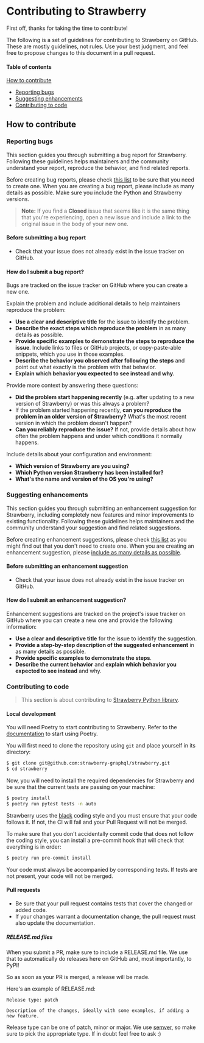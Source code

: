 # Contributing to Strawberry

First off, thanks for taking the time to contribute!

The following is a set of guidelines for contributing to Strawberry on GitHub.
These are mostly guidelines, not rules. Use your best judgment, and feel free
to propose changes to this document in a pull request.

#### Table of contents

[How to contribute](#how-to-contribute)

- [Reporting bugs](#reporting-bugs)
- [Suggesting enhancements](#suggesting-enhancements)
- [Contributing to code](#contributing-to-code)

## How to contribute

### Reporting bugs

This section guides you through submitting a bug report for Strawberry.
Following these guidelines helps maintainers and the community understand your report, reproduce the behavior, and find related reports.

Before creating bug reports, please check
[this list](#before-submitting-a-bug-report) to be sure that you need to create
one. When you are creating a bug report, please include as many details as
possible. Make sure you include the Python and Strawberry versions.

> **Note:** If you find a **Closed** issue that seems like it is the same thing
> that you're experiencing, open a new issue and include a link to the original
> issue in the body of your new one.

#### Before submitting a bug report

- Check that your issue does not already exist in the issue tracker on GitHub.

#### How do I submit a bug report?

Bugs are tracked on the issue tracker on GitHub where you can create a new one.

Explain the problem and include additional details to help maintainers reproduce
the problem:

- **Use a clear and descriptive title** for the issue to identify the problem.
- **Describe the exact steps which reproduce the problem** in as many details as
  possible.
- **Provide specific examples to demonstrate the steps to reproduce the issue**.
  Include links to files or GitHub projects, or copy-paste-able snippets, which you use in those examples.
- **Describe the behavior you observed after following the steps** and point out
  what exactly is the problem with that behavior.
- **Explain which behavior you expected to see instead and why.**

Provide more context by answering these questions:

- **Did the problem start happening recently** (e.g. after updating to a new version of Strawberry) or was this always a problem?
- If the problem started happening recently, **can you reproduce the problem in
  an older version of Strawberry?** What's the most recent version in which the problem doesn't happen?
- **Can you reliably reproduce the issue?** If not, provide details about how
  often the problem happens and under which conditions it normally happens.

Include details about your configuration and environment:

- **Which version of Strawberry are you using?**
- **Which Python version Strawberry has been installed for?**
- **What's the name and version of the OS you're using?**

### Suggesting enhancements

This section guides you through submitting an enhancement suggestion for
Strawberry, including completely new features and minor improvements to existing
functionality. Following these guidelines helps maintainers and the community
understand your suggestion and find related suggestions.

Before creating enhancement suggestions, please check
[this list](#before-submitting-an-enhancement-suggestion) as you might find out
that you don't need to create one. When you are creating an enhancement
suggestion, please
[include as many details as possible](#how-do-i-submit-an-enhancement-suggestion).

#### Before submitting an enhancement suggestion

- Check that your issue does not already exist in the issue tracker on GitHub.

#### How do I submit an enhancement suggestion?

Enhancement suggestions are tracked on the project's issue tracker on GitHub
where you can create a new one and provide the following information:

- **Use a clear and descriptive title** for the issue to identify the
  suggestion.
- **Provide a step-by-step description of the suggested enhancement** in as many
  details as possible.
- **Provide specific examples to demonstrate the steps**.
- **Describe the current behavior** and **explain which behavior you expected to
  see instead** and why.

### Contributing to code

> This section is about contributing to
[Strawberry Python library](https://github.com/strawberry-graphql/strawberry).

#### Local development

You will need Poetry to start contributing to Strawberry. Refer to the
[documentation](https://poetry.eustace.io/docs/#introduction) to start using
Poetry.

You will first need to clone the repository using `git` and place yourself in
its directory:

```bash
$ git clone git@github.com:strawberry-graphql/strawberry.git
$ cd strawberry
```

Now, you will need to install the required dependencies for Strawberry and be sure
that the current tests are passing on your machine:

```bash
$ poetry install
$ poetry run pytest tests -n auto
```

Strawberry uses the [black](https://github.com/ambv/black) coding style and you
must ensure that your code follows it. If not, the CI will fail and your Pull Request will not be merged.

To make sure that you don't accidentally commit code that does not follow the
coding style, you can install a pre-commit hook that will check that everything
is in order:

```bash
$ poetry run pre-commit install
```

Your code must always be accompanied by corresponding tests. If tests are not
present, your code will not be merged.

#### Pull requests

- Be sure that your pull request contains tests that cover the changed or added
  code.
- If your changes warrant a documentation change, the pull request must also
  update the documentation.

##### RELEASE.md files

When you submit a PR, make sure to include a RELEASE.md file. We use that to automatically do releases here on GitHub and, most importantly, to PyPI!

So as soon as your PR is merged, a release will be made.

Here's an example of RELEASE.md:

```
Release type: patch

Description of the changes, ideally with some examples, if adding a new feature.
```

Release type can be one of patch, minor or major. We use [semver](https://semver.org/), so make sure to pick the appropriate type. If in doubt feel free to ask :)
